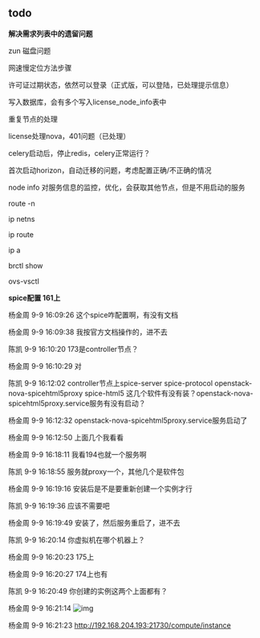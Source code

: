 ## todo



**解决需求列表中的遗留问题**



zun    磁盘问题



网速慢定位方法步骤



许可证过期状态，依然可以登录（正式版，可以登陆，已处理提示信息）



写入数据库，会有多个写入license_node_info表中

重复节点的处理



license处理nova，401问题（已处理）



celery启动后，停止redis，celery正常运行？



首次启动horizon，自动迁移的问题，考虑配置正确/不正确的情况



node  info 对服务信息的监控，优化，会获取其他节点，但是不用启动的服务



route -n



ip netns 



ip route



ip  a



brctl show

ovs-vsctl





**spice配置    161上**

 杨金周 9-9 16:09:26
这个spice咋配置啊，有没有文档

杨金周 9-9 16:09:38
我按官方文档操作的，进不去

陈凯 9-9 16:10:20
173是controller节点？

杨金周 9-9 16:10:29
对

陈凯 9-9 16:12:02
controller节点上spice-server spice-protocol     openstack-nova-spicehtml5proxy spice-html5 这几个软件有没有装？openstack-nova-spicehtml5proxy.service服务有没有启动？

杨金周 9-9 16:12:32
openstack-nova-spicehtml5proxy.service服务启动了

杨金周 9-9 16:12:50
上面几个我看看

杨金周 9-9 16:18:11
我看194也就一个服务啊

陈凯 9-9 16:18:55
服务就proxy一个，其他几个是软件包

杨金周 9-9 16:19:16
安装后是不是要重新创建一个实例才行

陈凯 9-9 16:19:36
应该不需要吧

杨金周 9-9 16:19:49
安装了，然后服务重启了，进不去

陈凯 9-9 16:20:14
你虚拟机在哪个机器上？

杨金周 9-9 16:20:23
175上

杨金周 9-9 16:20:27
174上也有

陈凯 9-9 16:20:49
你创建的实例这两个上面都有？

杨金周 9-9 16:21:14
![img](file:///C:/Users/lenovo/Documents/WXWork/1688853085010740/Cache/Image/2021-09/企业微信截图_1631175673206.png)

杨金周 9-9 16:21:23
http://192.168.204.193:21730/compute/instance 
